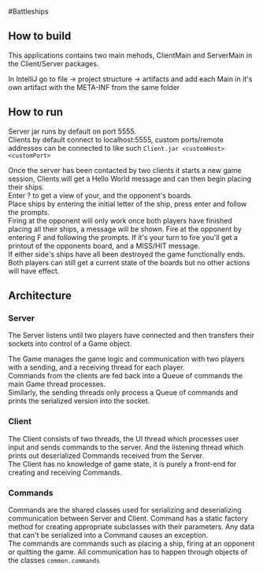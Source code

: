 #Battleships
## How to build
This applications contains two main mehods, ClientMain and ServerMain in the Client/Server packages.

In IntelliJ go to file -> project structure -> artifacts and add each Main in it's own artifact with the META-INF from the same folder

## How to run
Server jar runs by default on port 5555.\
Clients by default connect to localhost:5555, custom ports/remote addresses can be connected to like such `Client.jar <customHost> <customPort>`

Once the server has been contacted by two clients it starts a new game session, Clients will get a Hello World message and can then begin placing their ships.\
Enter ? to get a view of your, and the opponent's boards.\
Place ships by entering the initial letter of the ship, press enter and follow the prompts.\
Firing at the opponent will only work once both players have finished placing all their ships, a message will be shown. Fire at the opponent by entering F and following the prompts. If it's your turn to fire you'll get a printout of the opponents board, and a MISS/HIT message.\
If either side's ships have all been destroyed the game functionally ends. Both players can still get a current state of the boards but no other actions will have effect.

## Architecture

### Server
The Server listens until two players have connected and then transfers their sockets into control of a Game object.

The Game manages the game logic and communication with two players with a sending, and a receiving thread for each player.\
Commands from the clients are fed back into a Queue of commands the main Game thread processes.\
Similarly, the sending threads only process a Queue of commands and prints the serialized version into the socket.

### Client
The Client consists of two threads, the UI thread which processes user input and sends commands to the server. And the listening thread which prints out deserialized Commands received from the Server.\
The Client has no knowledge of game state, it is purely a front-end for creating and receiving Commands.

### Commands
Commands are the shared classes used for serializing and deserializing communication between Server and Client. Command has a static factory method for creating appropriate subclasses with their parameters. Any data that can't be serialized into a Command causes an exception.\
The commands are commands such as placing a ship, firing at an opponent or quitting the game.
All communication has to happen through objects of the classes `common.commands`